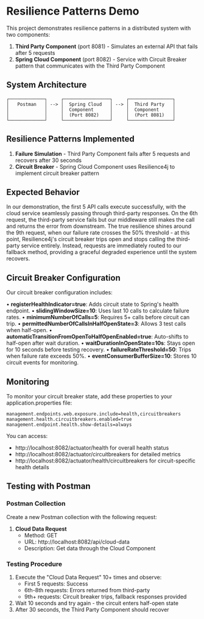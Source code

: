 # Resilience Patterns Demo

This project demonstrates resilience patterns in a distributed system with two components:

1. **Third Party Component** (port 8081) - Simulates an external API that fails after 5 requests
2. **Spring Cloud Component** (port 8082) - Service with Circuit Breaker pattern that communicates with the Third Party Component

## System Architecture

```
┌─────────────┐     ┌─────────────────┐     ┌────────────────┐
│   Postman   │ --> │  Spring Cloud   │ --> │  Third Party   │
│             │     │  Component      │     │  Component     │
│             │     │  (Port 8082)    │     │  (Port 8081)   │
└─────────────┘     └─────────────────┘     └────────────────┘
```

## Resilience Patterns Implemented

1. **Failure Simulation** - Third Party Component fails after 5 requests and recovers after 30 seconds
2. **Circuit Breaker** - Spring Cloud Component uses Resilience4j to implement circuit breaker pattern

## Expected Behavior

In our demonstration, the first 5 API calls execute successfully, with the cloud service seamlessly passing through third-party responses. On the 6th request, the third-party service fails but our middleware still makes the call and returns the error from downstream. The true resilience shines around the 9th request, when our failure rate crosses the 50% threshold - at this point, Resilience4j's circuit breaker trips open and stops calling the third-party service entirely. Instead, requests are immediately routed to our fallback method, providing a graceful degraded experience until the system recovers.

## Circuit Breaker Configuration

Our circuit breaker configuration includes:

• **registerHealthIndicator=true**: Adds circuit state to Spring's health endpoint.
• **slidingWindowSize=10**: Uses last 10 calls to calculate failure rates.
• **minimumNumberOfCalls=5**: Requires 5+ calls before circuit can trip.
• **permittedNumberOfCallsInHalfOpenState=3**: Allows 3 test calls when half-open.
• **automaticTransitionFromOpenToHalfOpenEnabled=true**: Auto-shifts to half-open after wait duration.
• **waitDurationInOpenState=10s**: Stays open for 10 seconds before testing recovery.
• **failureRateThreshold=50**: Trips when failure rate exceeds 50%.
• **eventConsumerBufferSize=10**: Stores 10 circuit events for monitoring.

## Monitoring

To monitor your circuit breaker state, add these properties to your application.properties file:

```properties
management.endpoints.web.exposure.include=health,circuitbreakers
management.health.circuitbreakers.enabled=true
management.endpoint.health.show-details=always
```

You can access:
- http://localhost:8082/actuator/health for overall health status
- http://localhost:8082/actuator/circuitbreakers for detailed metrics
- http://localhost:8082/actuator/health/circuitbreakers for circuit-specific health details

## Testing with Postman

### Postman Collection

Create a new Postman collection with the following request:

1. **Cloud Data Request**
    - Method: GET
    - URL: http://localhost:8082/api/cloud-data
    - Description: Get data through the Cloud Component

### Testing Procedure

1. Execute the "Cloud Data Request" 10+ times and observe:
    - First 5 requests: Success
    - 6th-8th requests: Errors returned from third-party
    - 9th+ requests: Circuit breaker trips, fallback responses provided
2. Wait 10 seconds and try again - the circuit enters half-open state
3. After 30 seconds, the Third Party Component should recover